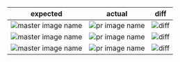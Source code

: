 | expected | actual | diff |
| --- | --- | --- |
| ![master image name](test/fixtures/4a.png) | ![pr image name](test/fixtures/4b.png) | ![diff](test/fixtures/4diff.png) |
| ![master image name](test/fixtures/3a.png) | ![pr image name](test/fixtures/3b.png) | ![diff](test/fixtures/3diff.png) |
| ![master image name](test/fixtures/6a.png) | ![pr image name](test/fixtures/6b.png) | ![diff](test/fixtures/6diff.png) |
